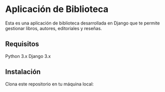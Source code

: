 # Aplicación de Biblioteca
Esta es una aplicación de biblioteca desarrollada en Django que te permite gestionar libros, autores, editoriales y reseñas.

## Requisitos
Python 3.x
Django 3.x
## Instalación
Clona este repositorio en tu máquina local: